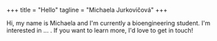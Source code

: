 +++
title = "Hello"
tagline = "Michaela Jurkovičová"
+++

Hi, my name is Michaela and I'm currently a bioengineering student. I'm interested in ... . If you want to learn more, I'd love to get in touch!
